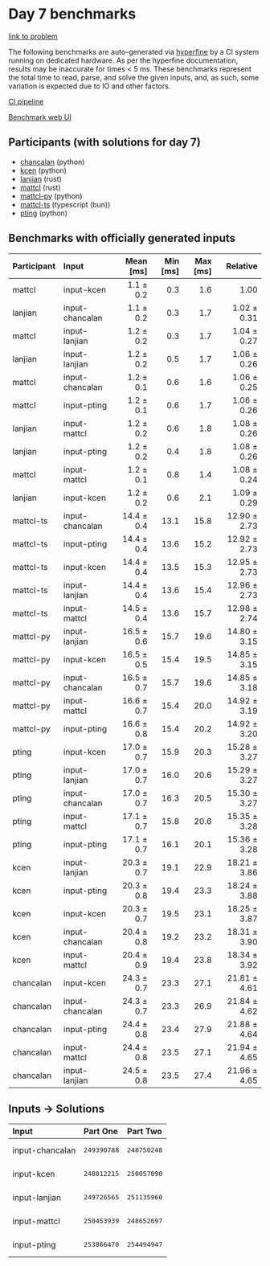 # Day 7 benchmarks

[link to problem](https://adventofcode.com/2023/day/7)

The following benchmarks are auto-generated via
[hyperfine](https://github.com/sharkdp/hyperfine) by a CI system running on
dedicated hardware. As per the hyperfine documentation, results may be
inaccurate for times < 5 ms. These benchmarks represent the total time to read,
parse, and solve the given inputs, and, as such, some variation is expected due
to IO and other factors.

[CI pipeline](http://ci.papercode.net:8080/teams/main/pipelines/aoc2023)

[Benchmark web UI](https://aoc.ancalagon.black)


## Participants (with solutions for day 7)

- [chancalan](https://github.com/chancalan/aoc2023) (python)
- [kcen](https://github.com/kcen/aoc2023) (python)
- [lanjian](https://github.com/lanjian/aoc-2023) (rust)
- [mattcl](https://github.com/mattcl/aoc2023) (rust)
- [mattcl-py](https://github.com/mattcl/aoc2023-py) (python)
- [mattcl-ts](https://github.com/mattcl/aoc2023-js) (typescript (bun))
- [pting](https://github.com/pting/aoc2023) (python)


## Benchmarks with officially generated inputs

| Participant | Input | Mean [ms] | Min [ms] | Max [ms] | Relative |
|:---|:---|---:|---:|---:|---:|
| mattcl | input-kcen | 1.1 ± 0.2 | 0.3 | 1.6 | 1.00 |
| lanjian | input-chancalan | 1.1 ± 0.2 | 0.3 | 1.7 | 1.02 ± 0.31 |
| mattcl | input-lanjian | 1.2 ± 0.2 | 0.3 | 1.7 | 1.04 ± 0.27 |
| lanjian | input-lanjian | 1.2 ± 0.2 | 0.5 | 1.7 | 1.06 ± 0.26 |
| mattcl | input-chancalan | 1.2 ± 0.1 | 0.6 | 1.6 | 1.06 ± 0.25 |
| mattcl | input-pting | 1.2 ± 0.1 | 0.6 | 1.7 | 1.06 ± 0.26 |
| lanjian | input-mattcl | 1.2 ± 0.2 | 0.6 | 1.8 | 1.08 ± 0.26 |
| lanjian | input-pting | 1.2 ± 0.2 | 0.4 | 1.8 | 1.08 ± 0.26 |
| mattcl | input-mattcl | 1.2 ± 0.1 | 0.8 | 1.4 | 1.08 ± 0.24 |
| lanjian | input-kcen | 1.2 ± 0.2 | 0.6 | 2.1 | 1.09 ± 0.29 |
| mattcl-ts | input-chancalan | 14.4 ± 0.4 | 13.1 | 15.8 | 12.90 ± 2.73 |
| mattcl-ts | input-pting | 14.4 ± 0.4 | 13.6 | 15.2 | 12.92 ± 2.73 |
| mattcl-ts | input-kcen | 14.4 ± 0.4 | 13.5 | 15.3 | 12.95 ± 2.73 |
| mattcl-ts | input-lanjian | 14.4 ± 0.4 | 13.6 | 15.4 | 12.96 ± 2.73 |
| mattcl-ts | input-mattcl | 14.5 ± 0.4 | 13.6 | 15.7 | 12.98 ± 2.74 |
| mattcl-py | input-lanjian | 16.5 ± 0.6 | 15.7 | 19.6 | 14.80 ± 3.15 |
| mattcl-py | input-kcen | 16.5 ± 0.5 | 15.4 | 19.5 | 14.85 ± 3.15 |
| mattcl-py | input-chancalan | 16.5 ± 0.7 | 15.7 | 19.6 | 14.85 ± 3.18 |
| mattcl-py | input-mattcl | 16.6 ± 0.7 | 15.4 | 20.0 | 14.92 ± 3.19 |
| mattcl-py | input-pting | 16.6 ± 0.8 | 15.4 | 20.2 | 14.92 ± 3.20 |
| pting | input-kcen | 17.0 ± 0.7 | 15.9 | 20.3 | 15.28 ± 3.27 |
| pting | input-lanjian | 17.0 ± 0.7 | 16.0 | 20.6 | 15.29 ± 3.27 |
| pting | input-chancalan | 17.0 ± 0.7 | 16.3 | 20.5 | 15.30 ± 3.27 |
| pting | input-mattcl | 17.1 ± 0.7 | 15.8 | 20.6 | 15.35 ± 3.28 |
| pting | input-pting | 17.1 ± 0.7 | 16.1 | 20.1 | 15.36 ± 3.28 |
| kcen | input-lanjian | 20.3 ± 0.7 | 19.1 | 22.9 | 18.21 ± 3.86 |
| kcen | input-pting | 20.3 ± 0.8 | 19.4 | 23.3 | 18.24 ± 3.88 |
| kcen | input-kcen | 20.3 ± 0.7 | 19.5 | 23.1 | 18.25 ± 3.87 |
| kcen | input-chancalan | 20.4 ± 0.8 | 19.2 | 23.2 | 18.31 ± 3.90 |
| kcen | input-mattcl | 20.4 ± 0.9 | 19.4 | 23.8 | 18.34 ± 3.92 |
| chancalan | input-kcen | 24.3 ± 0.7 | 23.3 | 27.1 | 21.81 ± 4.61 |
| chancalan | input-chancalan | 24.3 ± 0.7 | 23.3 | 26.9 | 21.84 ± 4.62 |
| chancalan | input-pting | 24.4 ± 0.8 | 23.4 | 27.9 | 21.88 ± 4.64 |
| chancalan | input-mattcl | 24.4 ± 0.8 | 23.5 | 27.1 | 21.94 ± 4.65 |
| chancalan | input-lanjian | 24.5 ± 0.8 | 23.5 | 27.4 | 21.96 ± 4.65 |


## Inputs -> Solutions

| Input | Part One | Part Two |
|:---|:---|:---|
|input-chancalan|<pre>249390788</pre>|<pre>248750248</pre>|
|input-kcen|<pre>248812215</pre>|<pre>250057090</pre>|
|input-lanjian|<pre>249726565</pre>|<pre>251135960</pre>|
|input-mattcl|<pre>250453939</pre>|<pre>248652697</pre>|
|input-pting|<pre>253866470</pre>|<pre>254494947</pre>|